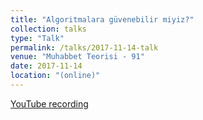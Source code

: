 ```yaml
---
title: "Algoritmalara güvenebilir miyiz?"
collection: talks
type: "Talk"
permalink: /talks/2017-11-14-talk
venue: "Muhabbet Teorisi - 91"
date: 2017-11-14
location: "(online)"
---
```


[YouTube recording](https://www.youtube.com/watch?v=Q_mfu-szoOI)
